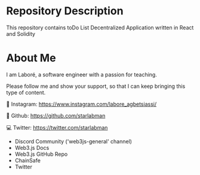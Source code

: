 # Repository Description

This repository contains toDo List Decentralized Application written in React and Solidity



# About Me
I am Laboré, a software engineer with a passion for teaching.

Please follow me and show your support, so that I can keep bringing this type of content.


📸 Instagram: https://www.instagram.com/labore_agbetsiassi/

📂 Github: https://github.com/starlabman

💻 Twitter: https://twitter.com/starlabman


<ul>
        <li>
          <Link href="https://discord.gg/xSAwrnCWcg" target="_blank" rel="noopener noreferrer">
            Discord Community ('web3js-general' channel)
          </Link>
        </li>
        <li>
          <Link href="https://docs.web3js.org/" target="_blank" rel="noopener noreferrer">
            Web3.js Docs
          </Link>
        </li>
        <li>
          <Link href="https://github.com/web3/web3.js" target="_blank" rel="noopener noreferrer">
            Web3.js GitHub Repo
          </Link>
        </li>
        <li>
          <Link href="https://chainsafe.io/" target="_blank" rel="noopener noreferrer">
            ChainSafe
          </Link>
        </li>
        <li>
          <Link href="https://twitter.com/ChainSafeth" target="_blank" rel="noopener noreferrer">
            Twitter
          </Link>
        </li>
</ul>
